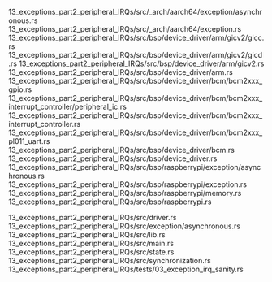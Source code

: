 <!-- 13_exceptions_part2_peripheral_IRQs/src/_arch/aarch64/cpu/smp.rs -->
13_exceptions_part2_peripheral_IRQs/src/_arch/aarch64/exception/asynchronous.rs
13_exceptions_part2_peripheral_IRQs/src/_arch/aarch64/exception.rs
13_exceptions_part2_peripheral_IRQs/src/bsp/device_driver/arm/gicv2/gicc.rs
13_exceptions_part2_peripheral_IRQs/src/bsp/device_driver/arm/gicv2/gicd.rs
13_exceptions_part2_peripheral_IRQs/src/bsp/device_driver/arm/gicv2.rs
13_exceptions_part2_peripheral_IRQs/src/bsp/device_driver/arm.rs
13_exceptions_part2_peripheral_IRQs/src/bsp/device_driver/bcm/bcm2xxx_gpio.rs
13_exceptions_part2_peripheral_IRQs/src/bsp/device_driver/bcm/bcm2xxx_interrupt_controller/peripheral_ic.rs
13_exceptions_part2_peripheral_IRQs/src/bsp/device_driver/bcm/bcm2xxx_interrupt_controller.rs
13_exceptions_part2_peripheral_IRQs/src/bsp/device_driver/bcm/bcm2xxx_pl011_uart.rs
13_exceptions_part2_peripheral_IRQs/src/bsp/device_driver/bcm.rs
13_exceptions_part2_peripheral_IRQs/src/bsp/device_driver.rs
13_exceptions_part2_peripheral_IRQs/src/bsp/raspberrypi/exception/asynchronous.rs
13_exceptions_part2_peripheral_IRQs/src/bsp/raspberrypi/exception.rs
13_exceptions_part2_peripheral_IRQs/src/bsp/raspberrypi/memory.rs
13_exceptions_part2_peripheral_IRQs/src/bsp/raspberrypi.rs
<!-- 13_exceptions_part2_peripheral_IRQs/src/cpu/smp.rs -->
<!-- 13_exceptions_part2_peripheral_IRQs/src/cpu.rs -->
13_exceptions_part2_peripheral_IRQs/src/driver.rs
13_exceptions_part2_peripheral_IRQs/src/exception/asynchronous.rs
13_exceptions_part2_peripheral_IRQs/src/lib.rs
13_exceptions_part2_peripheral_IRQs/src/main.rs
13_exceptions_part2_peripheral_IRQs/src/state.rs
13_exceptions_part2_peripheral_IRQs/src/synchronization.rs
13_exceptions_part2_peripheral_IRQs/tests/03_exception_irq_sanity.rs